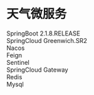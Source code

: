 # 天气微服务
SpringBoot 2.1.8.RELEASE  
SpringCloud Greenwich.SR2  
Nacos  
Feign  
Sentinel  
SpringCloud Gateway  
Redis  
Mysql  